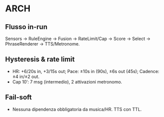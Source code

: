 # ARCH

## Flusso in‑run
Sensors → RuleEngine → Fusion → RateLimit/Cap → Score → Select → PhraseRenderer → TTS/Metronome.

## Hysteresis & rate limit
- HR: +6/20s in, +3/15s out; Pace: ±10s in (90s), ±6s out (45s); Cadence: ±4 in/±2 out.
- Cap 10′: 7 msg (intermedio), 2 attivazioni metronomo.

## Fail-soft
- Nessuna dipendenza obbligatoria da musica/HR. TTS con TTL.